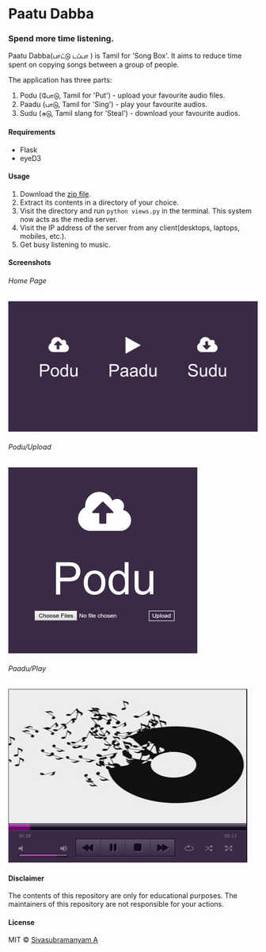 # Paatu Dabba
### Spend more time listening.

Paatu Dabba(பாட்டு டப்பா ) is Tamil for 'Song Box'. It aims to reduce time spent on copying songs between a group of people.

The application has three parts:

1. Podu (போடு, Tamil for 'Put') - upload your favourite audio files.
2. Paadu (பாடு, Tamil for 'Sing') - play your favourite audios.
3. Sudu (சுடு, Tamil slang for 'Steal') - download your favourite audios.

#### Requirements

* Flask
* eyeD3

#### Usage

1. Download the [zip file](https://github.com/astronomersiva/Paatu-Dabba/archive/master.zip).
2. Extract its contents in a directory of your choice.
3. Visit the directory and run `python views.py` in the terminal. This system now acts as the media server.
4. Visit the IP address of the server from any client(desktops, laptops, mobiles, etc.).
5. Get busy listening to music.

#### Screenshots

###### Home Page

![Home Page](screenshots/index.png)

###### Podu/Upload

![Podu](screenshots/upload.png)

###### Paadu/Play

![Paadu](screenshots/playing.png)

#### Disclaimer

The contents of this repository are only for educational purposes. The maintainers of this repository are not responsible for your actions.

#### License

MIT © [Sivasubramanyam A](http://sivasubramanyam.me)

